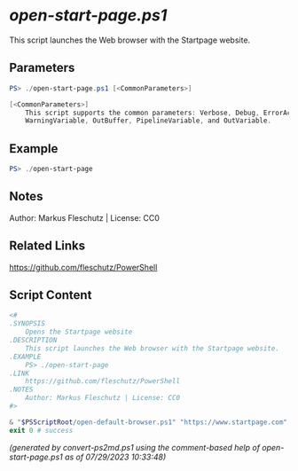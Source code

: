 *open-start-page.ps1*
================

This script launches the Web browser with the Startpage website.

Parameters
----------
```powershell
PS> ./open-start-page.ps1 [<CommonParameters>]

[<CommonParameters>]
    This script supports the common parameters: Verbose, Debug, ErrorAction, ErrorVariable, WarningAction, 
    WarningVariable, OutBuffer, PipelineVariable, and OutVariable.
```

Example
-------
```powershell
PS> ./open-start-page

```

Notes
-----
Author: Markus Fleschutz | License: CC0

Related Links
-------------
https://github.com/fleschutz/PowerShell

Script Content
--------------
```powershell
<#
.SYNOPSIS
	Opens the Startpage website 
.DESCRIPTION
	This script launches the Web browser with the Startpage website.
.EXAMPLE
	PS> ./open-start-page
.LINK
	https://github.com/fleschutz/PowerShell
.NOTES
	Author: Markus Fleschutz | License: CC0
#>

& "$PSScriptRoot/open-default-browser.ps1" "https://www.startpage.com"
exit 0 # success
```

*(generated by convert-ps2md.ps1 using the comment-based help of open-start-page.ps1 as of 07/29/2023 10:33:48)*
